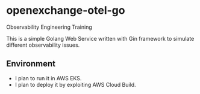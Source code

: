 # openexchange-otel-go
Observability Engineering Training

This is a simple Golang Web Service written with Gin framework to simulate different observability issues.

## Environment

- I plan to run it in AWS EKS.
- I plan to deploy it by exploiting AWS Cloud Build. 